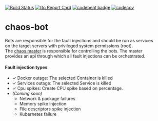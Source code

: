 [![Build Status](https://travis-ci.org/SotirisAlfonsos/chaos-bot.svg)](https://travis-ci.org/SotirisAlfonsos/chaos-bot)
[![Go Report Card](https://goreportcard.com/badge/github.com/SotirisAlfonsos/chaos-bot)](https://goreportcard.com/report/github.com/SotirisAlfonsos/chaos-bot)
[![codebeat badge](https://codebeat.co/badges/9b7765b0-e40f-4534-8203-dde06d78dc07)](https://codebeat.co/projects/github-com-sotirisalfonsos-chaos-bot-master)
[![codecov](https://codecov.io/gh/SotirisAlfonsos/chaos-bot/branch/master/graph/badge.svg?token=ICGOMLDXRY)](https://codecov.io/gh/SotirisAlfonsos/chaos-bot)

# chaos-bot

Bots are responsible for the fault injections and should be run as services on the target servers with privileged system permissions (root).  
The [chaos master](https://github.com/SotirisAlfonsos/chaos-master) is responsible for controlling the bots. The master provides an api through which all fault injections can be orchestrated.

#### Fault injection types   
- &check; Docker outage: The selected Container is killed 
- &check; Services outage: The selected Service is killed
- &check; Cpu spikes: Create CPU spike based on percentage.
- <i>(Coming soon)</i>
  - Network & package failures
  - Memory spike injection
  - File descriptors spike injection
  - Kubernetes failure
